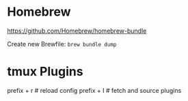 # Homebrew

https://github.com/Homebrew/homebrew-bundle

Create new Brewfile: `brew bundle dump`

# tmux Plugins

prefix + r # reload config
prefix + I # fetch and source plugins
